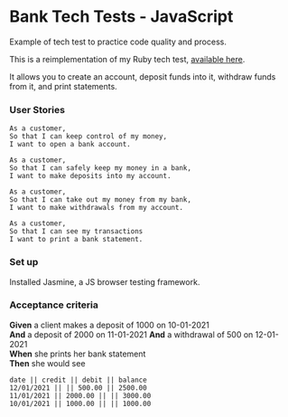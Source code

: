 # Bank Tech Tests - JavaScript
Example of tech test to practice code quality and process.

This is a reimplementation of my Ruby tech test, [available here](https://github.com/francescoFH/bank-tech-test).

It allows you to create an account, deposit funds into it, withdraw funds from it, and print statements.

### User Stories
```
As a customer,
So that I can keep control of my money,
I want to open a bank account.
```
```
As a customer,
So that I can safely keep my money in a bank,
I want to make deposits into my account.
```
```
As a customer,
So that I can take out my money from my bank,
I want to make withdrawals from my account.
```
```
As a customer,
So that I can see my transactions
I want to print a bank statement.
```

### Set up
Installed Jasmine, a JS browser testing framework.

### Acceptance criteria
**Given** a client makes a deposit of 1000 on 10-01-2021  
**And** a deposit of 2000 on 11-01-2021
**And** a withdrawal of 500 on 12-01-2021  
**When** she prints her bank statement  
**Then** she would see

```
date || credit || debit || balance
12/01/2021 || || 500.00 || 2500.00
11/01/2021 || 2000.00 || || 3000.00
10/01/2021 || 1000.00 || || 1000.00
```
